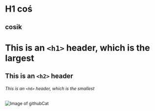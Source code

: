 # H1 coś
## cosik

# This is an `<h1>` header, which is the largest

## This is an `<h2>` header

###### This is an `<h6>` header, which is the smallest


![Image of githubCat](https://cdn.pixabay.com/photo/2022/01/30/13/33/github-6980894_960_720.png)
